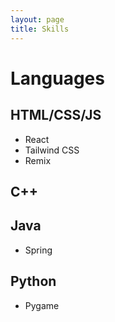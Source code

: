 ```yaml
---
layout: page
title: Skills
---
```


# Languages

## HTML/CSS/JS
- React
- Tailwind CSS
- Remix

## C++

## Java
- Spring

## Python
- Pygame